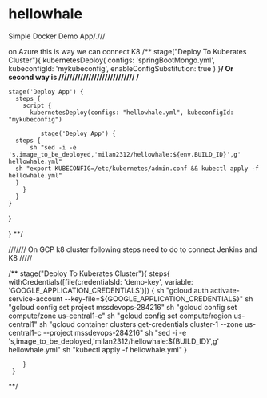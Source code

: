 # hellowhale
Simple Docker Demo App/.///


on Azure this is way we can connect K8 
  /** stage("Deploy To Kuberates Cluster"){
       kubernetesDeploy(
         configs: 'springBootMongo.yml', 
         kubeconfigId: 'mykubeconfig',
         enableConfigSubstitution: true
        )
     }**/
    Or second way is
    ////////////////////////////
  /**  
     
    stage('Deploy App') {
      steps {
        script {
          kubernetesDeploy(configs: "hellowhale.yml", kubeconfigId: "mykubeconfig")
		  
		     stage('Deploy App') {
      steps {
          sh "sed -i -e 's,image_to_be_deployed,'milan2312/hellowhale:${env.BUILD_ID}',g' hellowhale.yml"
	  sh "export KUBECONFIG=/etc/kubernetes/admin.conf && kubectl apply -f hellowhale.yml"
      }
        }
      }
    }

  }

} **/

/////// On GCP k8 cluster following steps need to do to connect Jenkins and K8 /////


/** 
stage("Deploy To Kuberates Cluster"){
		 steps{
      			  withCredentials([file(credentialsId: 'demo-key', variable: 'GOOGLE_APPLICATION_CREDENTIALS')]) {
         			sh "gcloud auth activate-service-account --key-file=${GOOGLE_APPLICATION_CREDENTIALS}"
         			sh "gcloud config set project mssdevops-284216"
				 sh "gcloud config set compute/zone us-central1-c"
				 sh "gcloud config set compute/region us-central1"
				 sh "gcloud container clusters get-credentials cluster-1 --zone us-central1-c --project mssdevops-284216"
				 sh "sed -i -e 's,image_to_be_deployed,'milan2312/hellowhale:${BUILD_ID}',g' hellowhale.yml"
				 sh "kubectl apply -f hellowhale.yml"
			  }
			 
        }
	 }



**/
